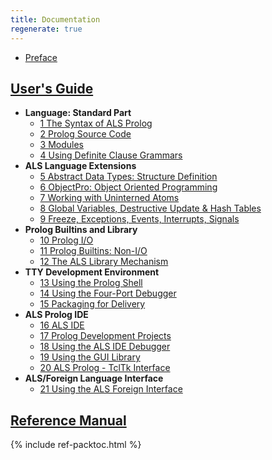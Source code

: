 ```yaml
---
title: Documentation
regenerate: true
---
```


- [Preface](Preface.html)

## [User's Guide](guide/)

- **Language: Standard Part**
  - [1 The Syntax of ALS Prolog](guide/1-The-Syntax-of-ALS-Prolog.html)
  - [2 Prolog Source Code](guide/2-Prolog-Source-Code.html)
  - [3 Modules](guide/3-Modules.html)
  - [4 Using Definite Clause Grammars](guide/4-Using-Definite-Clause-Grammars.html)
- **ALS Language Extensions**
  - [5 Abstract Data Types: Structure Definition](guide/5-Abstract-Data-Types-Structure-Definition.html)
  - [6 ObjectPro: Object Oriented Programming](guide/6-ObjectPro-Object-Oriented-Programming.html)
  - [7 Working with Uninterned Atoms](guide/7-Working-with-Uninterned-Atoms.html)
  - [8 Global Variables, Destructive Update & Hash Tables](guide/8-Global-Variables,-Destructive-Update-&-Hash-Tables.html)
  - [9 Freeze, Exceptions, Events, Interrupts, Signals](guide/9-Freeze,-Exceptions,-Events,-Interrupts,-Signals.html)
- **Prolog Builtins and Library**
  - [10 Prolog I/O](guide/10-Prolog-I-O.html)
  - [11 Prolog Builtins: Non-I/O](guide/11-Prolog-Builtins-Non-I-O.html)
  - [12 The ALS Library Mechanism](guide/12-The-ALS-Library-Mechanism.html)
- **TTY Development Environment**
  - [13 Using the Prolog Shell](guide/13-Using-the-Prolog-Shell.html)
  - [14 Using the Four-Port Debugger](guide/14-Using-the-Four-Port-Debugger.html)
  - [15 Packaging for Delivery](guide/15-Packaging-for-Delivery.html)
- **ALS Prolog IDE**
  - [16 ALS IDE](guide/16-ALS-IDE.html)
  - [17 Prolog Development Projects](guide/17-Prolog-Development-Projects.html)
  - [18 Using the ALS IDE Debugger](guide/18-Using-the-ALS-IDE-Debugger.html)
  - [19 Using the GUI Library](guide/19-Using-the-GUI-Library.html)
  - [20 ALS Prolog - TclTk Interface](guide/20-ALS-Prolog---TclTk-Interface.html)
- **ALS/Foreign Language Interface**
  - [21 Using the ALS Foreign Interface](guide/21-Using-the-ALS-Foreign-Interface.html)

## [Reference Manual](ref/)

{% include ref-packtoc.html %}
